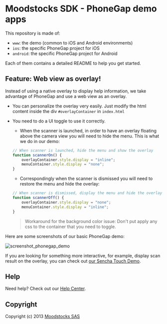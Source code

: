 # Moodstocks SDK - PhoneGap demo apps

This repository is made of:

* `www`: the demo (common to iOS and Android environments)
* `ios`: the specific PhoneGap project for iOS
* `android`: the specific PhoneGap project for Android

Each of them contains a detailed README to help you get started.

## Feature: Web view as overlay!

Instead of using a native overlay to display help information, we take advantage of PhoneGap and use a web view as an overlay.

  * You can personalize the overlay very easily. Just modify the html content inside the div `#overlayContainer` in `index.html`

  * You need to do a UI toggle to use it correctly.
    * When the scanner is launched, in order to have an overlay floating above the camera view you will need to hide the menu. This is what we do in our demo:

    ```javascript
    // When scanner is launched, hide the menu and show the overlay
    function scannerOn() {
        overlayContainer.style.display = "inline";
        menuContainer.style.display = "none";
    }
    ```

    * Correspondingly when the scanner is dismissed you will need to restore the menu and hide the overlay:

    ```javascript
    // When scanner is dismissed, display the menu and hide the overlay
    function scannerOff() {
        overlayContainer.style.display = "none";
        menuContainer.style.display = "inline";
    }
    ```

    > Workaround for the background color issue: Don't put apply any css to the container that you need to toggle.


Here are some screenshots of our basic PhoneGap demo:

![screenshot_phonegap_demo](http://www.moodstocks.com/wp-content/uploads/2013/09/phonegap_demo.png)


If you are looking for something more interactive, for example, display scan result on the overlay, you can check out [our Sencha Touch Demo](https://github.com/Moodstocks/moodstocks-sencha-demo-app).

## Help

Need help? Check out our [Help Center](http://help.moodstocks.com/).

## Copyright

Copyright (c) 2013 [Moodstocks SAS](http://www.moodstocks.com)
